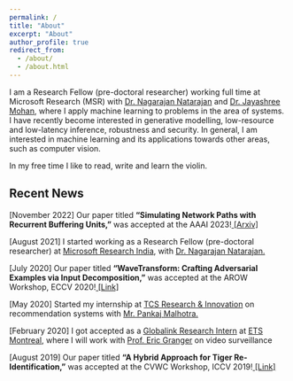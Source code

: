 ```yaml
---
permalink: /
title: "About"
excerpt: "About"
author_profile: true
redirect_from: 
  - /about/
  - /about.html
---
```


I am a Research Fellow (pre-doctoral researcher) working full time at Microsoft Research (MSR) with [Dr. Nagarajan Natarajan](https://www.microsoft.com/en-us/research/people/nagarajn/) and [Dr. Jayashree Mohan](https://www.microsoft.com/en-us/research/people/jamohan/), where I apply machine learning to problems in the area of systems. I have recently become interested in generative modelling, low-resource and low-latency inference, robustness and security. In general, I am interested in machine learning and its applications towards other areas, such as computer vision. 

In my free time I like to read, write and learn the violin.

<h2>Recent News</h2>

[November 2022] Our paper titled <b>“Simulating Network Paths with Recurrent Buffering Units,”</b> was accepted at the AAAI 2023!<a href="https://arxiv.org/abs/2202.13870"> [Arxiv]</a>

[August 2021] I started working as a Research Fellow (pre-doctoral researcher) at <a href="https://www.microsoft.com/en-us/research/lab/microsoft-research-india/">Microsoft Research India</a>, with <a href="https://www.microsoft.com/en-us/research/people/nagarajn/">Dr. Nagarajan Natarajan.</a>

[July 2020] Our paper titled <b>“WaveTransform: Crafting Adversarial Examples via Input Decomposition,”</b> was accepted at the AROW Workshop, ECCV 2020!<a href="https://link.springer.com/chapter/10.1007/978-3-030-66415-2_10"> [Link]</a>

<span>[May 2020]</span> Started my internship at <a href="https://www.tcs.com/research-and-innovation">TCS Research & Innovation</a> on recommendation systems with <a href="https://www.linkedin.com/in/pankaj-malhotra-76b60a24/">Mr. Pankaj Malhotra.</a>

<span>[February 2020]</span> I got accepted as a <a href="https://www.mitacs.ca/en/programs/globalink/globalink-research-internship">Globalink Research Intern</a> at <a href="https://www.etsmtl.ca/">ETS Montreal</a>, where I will work with <a href="https://www.etsmtl.ca/en/research/professors/egranger">Prof. Eric Granger</a> on video surveillance

<span>[August 2019]</span> Our paper titled <b>“A Hybrid Approach for Tiger Re-Identification,”</b> was accepted at the CVWC Workshop, ICCV 2019!<a href="https://ieeexplore.ieee.org/abstract/document/9022551"> [Link]</a>
